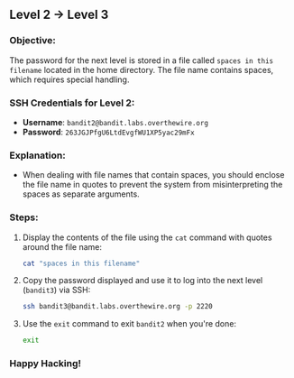 ## Level 2 → Level 3

### Objective:
The password for the next level is stored in a file called `spaces in this filename` located in the home directory. The file name contains spaces, which requires special handling.

### SSH Credentials for Level 2:
- **Username**: `bandit2@bandit.labs.overthewire.org`
- **Password**: `263JGJPfgU6LtdEvgfWU1XP5yac29mFx`

### Explanation:
- When dealing with file names that contain spaces, you should enclose the file name in quotes to prevent the system from misinterpreting the spaces as separate arguments.

### Steps:

1. Display the contents of the file using the `cat` command with quotes around the file name:
    ```bash
    cat "spaces in this filename"
    ```

2. Copy the password displayed and use it to log into the next level (`bandit3`) via SSH:
    ```bash
    ssh bandit3@bandit.labs.overthewire.org -p 2220
    ```

3. Use the `exit` command to exit `bandit2` when you're done:
    ```bash
    exit
    ```

### Happy Hacking!
